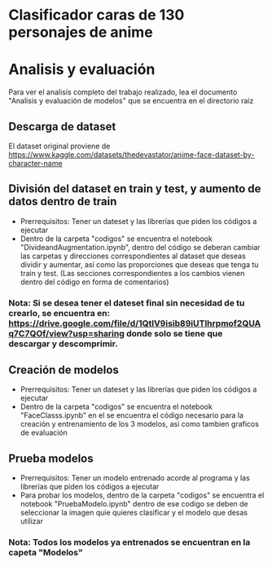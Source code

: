 # Clasificador caras de 130 personajes de anime

# Analisis y evaluación
Para ver el analisís completo del trabajo realizado, lea el documento "Analisis y evaluación de modelos" que se encuentra en el directorio raiz

## Descarga de dataset
El dataset original proviene de https://www.kaggle.com/datasets/thedevastator/anime-face-dataset-by-character-name


## División del dataset en train y test, y aumento de datos dentro de train
- Prerrequisitos: Tener un dateset y las librerías que piden los códigos a ejecutar
- Dentro de la carpeta "codigos" se encuentra el notebook "DivideandAugmentation.ipynb", dentro del código se deberan cambiar las carpetas y direcciones correspondientes al dataset que deseas dividir y aumentar, así como las proporciones que deseas que tenga tu train y test. (Las secciones correspondientes a los cambios vienen dentro del código en forma de comentarios)


### Nota: Si se desea tener el dateset final sin necesidad de tu crearlo, se encuentra en: https://drive.google.com/file/d/1QtlV9isib89iUTlhrpmof2QUAq7C7QOf/view?usp=sharing donde solo se tiene que descargar y descomprimir.

## Creación de modelos
- Prerrequisitos: Tener un dateset y las librerías que piden los códigos a ejecutar
- Dentro de la carpeta "codigos" se encuentra el notebook "FaceClasss.ipynb" en el se encuentra el código necesario para la creación y entrenamiento de los 3 modelos, asi como tambien graficos de evaluación

## Prueba modelos
- Prerrequisitos: Tener un modelo entrenado acorde al programa y las librerías que piden los códigos a ejecutar
- Para probar los modelos, dentro de la carpeta "codigos" se encuentra el notebook "PruebaModelo.ipynb" dentro de ese codigo se deben de seleccionar la imagen quie quieres clasificar y el modelo que desas utilizar

### Nota: Todos los modelos ya entrenados se encuentran en la capeta "Modelos"




